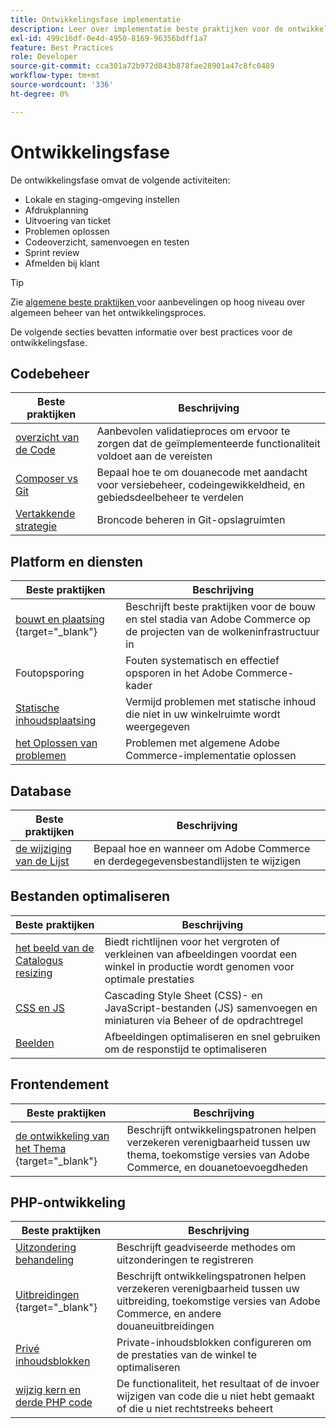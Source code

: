 ```yaml
---
title: Ontwikkelingsfase implementatie
description: Leer over implementatie beste praktijken voor de ontwikkelingsfase van projecten van Adobe Commerce.
exl-id: 499c16df-0e4d-4950-8169-96356bdff1a7
feature: Best Practices
role: Developer
source-git-commit: cca301a72b972d843b878fae28901a47c8fc0489
workflow-type: tm+mt
source-wordcount: '336'
ht-degree: 0%

---
```



# Ontwikkelingsfase

De ontwikkelingsfase omvat de volgende activiteiten:

- Lokale en staging-omgeving instellen
- Afdrukplanning
- Uitvoering van ticket
- Problemen oplossen
- Codeoverzicht, samenvoegen en testen
- Sprint review
- Afmelden bij klant

>[!TIP]
>
>Zie [ algemene beste praktijken ](general.md) voor aanbevelingen op hoog niveau over algemeen beheer van het ontwikkelingsproces.

De volgende secties bevatten informatie over best practices voor de ontwikkelingsfase.

## Codebeheer

| Beste praktijken | Beschrijving |
|-----------------------------------------------------------------|--------------------------------------------------------------------------------------------------------------------------------------|
| [ overzicht van de Code ](code-review.md) | Aanbevolen validatieproces om ervoor te zorgen dat de geïmplementeerde functionaliteit voldoet aan de vereisten |
| [ Composer vs Git ](code-management.md) | Bepaal hoe te om douanecode met aandacht voor versiebeheer, codeingewikkeldheid, en gebiedsdeelbeheer te verdelen |
| [ Vertakkende strategie ](git-branching.md) | Broncode beheren in Git-opslagruimten |

## Platform en diensten

| Beste praktijken | Beschrijving |
|--------------------------------------------------------------------------------------------------------------------------------------------------------|-------------------------------------------------------------------------------------------------------------|
| [ bouwt en plaatsing ](https://experienceleague.adobe.com/docs/commerce-cloud-service/user-guide/develop/deploy/best-practices.html?lang=nl-NL){target="_blank"}  | Beschrijft beste praktijken voor de bouw en stel stadia van Adobe Commerce op de projecten van de wolkeninfrastructuur in |
| Foutopsporing | Fouten systematisch en effectief opsporen in het Adobe Commerce-kader |
| [ Statische inhoudsplaatsing ](static-content-deployment.md) | Vermijd problemen met statische inhoud die niet in uw winkelruimte wordt weergegeven |
| [ het Oplossen van problemen ](troubleshooting.md) | Problemen met algemene Adobe Commerce-implementatie oplossen |

## Database

| Beste praktijken | Beschrijving |
|----------------------------------------------------------------|---------------------------------------------------------------------------------|
| [ de wijziging van de Lijst ](modifying-core-and-third-party-tables.md) | Bepaal hoe en wanneer om Adobe Commerce en derdegegevensbestandlijsten te wijzigen |

## Bestanden optimaliseren

| Beste praktijken | Beschrijving |
|-----------------------------------------------------|-----------------------------------------------------------------------------------------------------------|
| [ het beeld van de Catalogus resizing ](catalog-image-resizing.md) | Biedt richtlijnen voor het vergroten of verkleinen van afbeeldingen voordat een winkel in productie wordt genomen voor optimale prestaties |
| [ CSS en JS ](optimize-css-js-files.md) | Cascading Style Sheet (CSS)- en JavaScript-bestanden (JS) samenvoegen en miniaturen via Beheer of de opdrachtregel |
| [ Beelden ](image-optimization.md) | Afbeeldingen optimaliseren en snel gebruiken om de responstijd te optimaliseren |

## Frontendement

| Beste praktijken | Beschrijving |
|----------------------------------------------------------------------------------------------------------------|------------------------------------------------------------------------------------------------------------------------------------------|
| [ de ontwikkeling van het Thema ](https://developer.adobe.com/commerce/frontend-core/guide/best-practices/){target="_blank"}  | Beschrijft ontwikkelingspatronen helpen verzekeren verenigbaarheid tussen uw thema, toekomstige versies van Adobe Commerce, en douanetoevoegdheden |

## PHP-ontwikkeling

| Beste praktijken | Beschrijving |
|-----------------------------------------------------------------------------------------|----------------------------------------------------------------------------------------------------------------------------------------------------|
| [ Uitzondering behandeling ](exception-handling.md) | Beschrijft geadviseerde methodes om uitzonderingen te registreren |
| [ Uitbreidingen ](https://developer.adobe.com/commerce/php/best-practices/){target="_blank"}  | Beschrijft ontwikkelingspatronen helpen verzekeren verenigbaarheid tussen uw uitbreiding, toekomstige versies van Adobe Commerce, en andere douaneuitbreidingen |
| [ Privé inhoudsblokken ](private-content-block-configuration.md) | Private-inhoudsblokken configureren om de prestaties van de winkel te optimaliseren |
| [ wijzig kern en derde PHP code ](modifying-core-and-third-party-code.md) | De functionaliteit, het resultaat of de invoer wijzigen van code die u niet hebt gemaakt of die u niet rechtstreeks beheert |
